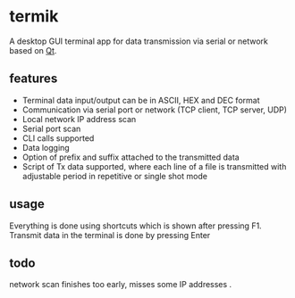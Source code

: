 # termik
A desktop GUI terminal app for data transmission via serial or network based on [Qt](https://www.qt.io/).

## features
* Terminal data input/output can be in ASCII, HEX and DEC format
* Communication via serial port or network (TCP client, TCP server, UDP)
* Local network IP address scan
* Serial port scan
* CLI calls supported
* Data logging
* Option of prefix and suffix attached to the transmitted data
* Script of Tx data supported, where each line of a file is transmitted with adjustable period in repetitive or single shot mode

## usage
Everything is done using shortcuts which is shown after pressing F1.
Transmit data in the terminal is done by pressing Enter


## todo
network scan finishes too early, misses some IP addresses
.
